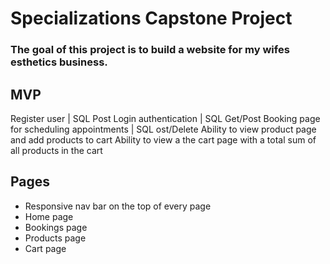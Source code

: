 # Specializations Capstone Project

### The goal of this project is to build a website for my wifes esthetics business.

## MVP
Register user | SQL Post
Login authentication | SQL Get/Post
Booking page for scheduling appointments | SQL ost/Delete 
Ability to view product page and add products to cart
Ability to view a the cart page with a total sum of all products in the cart

## Pages
- Responsive nav bar on the top of every page
- Home page
- Bookings page
- Products page
- Cart page
